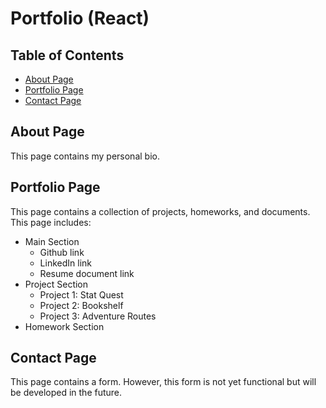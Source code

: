 # Portfolio (React)

## Table of Contents
* [About Page](#about-page)
* [Portfolio Page](#portfolio-page)
* [Contact Page](#contact-page)

## About Page
This page contains my personal bio.

## Portfolio Page
This page contains a collection of projects, homeworks, and documents. This page includes:
* Main Section
  * Github link
  * LinkedIn link
  * Resume document link
* Project Section
  * Project 1: Stat Quest
  * Project 2: Bookshelf
  * Project 3: Adventure Routes
* Homework Section

## Contact Page
This page contains a form. However, this form is not yet functional but will be developed in the future.
